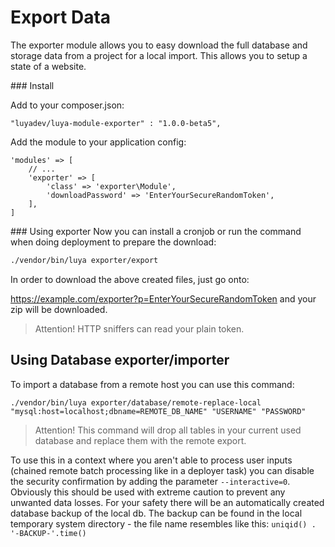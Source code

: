 Export Data
===========

The exporter module allows you to easy download the full database and storage data from a project for a local import. This allows you to setup a state of a website.

### Install

Add to your composer.json:

```
"luyadev/luya-module-exporter" : "1.0.0-beta5",
```

Add the module to your application config:

```
'modules' => [
	// ...
	'exporter' => [
	    'class' => 'exporter\Module',
        'downloadPassword' => 'EnterYourSecureRandomToken',
	],
]
```

### Using exporter
Now you can install a cronjob or run the command when doing deployment to prepare the download:

```sh
./vendor/bin/luya exporter/export
```

In order to download the above created files, just go onto:

https://example.com/exporter?p=EnterYourSecureRandomToken and your zip will be downloaded.

> Attention! HTTP sniffers can read your plain token.

## Using Database exporter/importer

To import a database from a remote host you can use this command:

```./vendor/bin/luya exporter/database/remote-replace-local "mysql:host=localhost;dbname=REMOTE_DB_NAME" "USERNAME" "PASSWORD"```

> Attention! This command will drop all tables in your current used database and replace them with the remote export.

To use this in a context where you aren't able to process user inputs (chained remote batch processing like in a deployer task) you can disable the security confirmation by adding the parameter `--interactive=0`. Obviously this should be used with extreme caution to prevent any unwanted data losses. For your safety there will be an automatically created database backup of the local db. The backup can be found in the local temporary system directory - the file name resembles like this: `uniqid() . '-BACKUP-'.time()`

